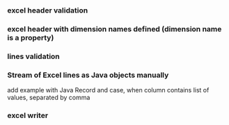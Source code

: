 ### excel header validation

### excel header with dimension names defined (dimension name is a property)

### lines validation

### Stream of Excel lines as Java objects manually

add example with Java Record and case, when column contains list of values, separated by comma

### excel writer

